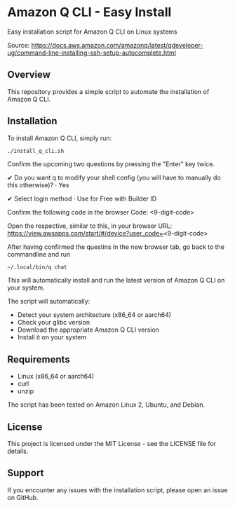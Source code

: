# Amazon Q CLI - Easy Install

Easy installation script for Amazon Q CLI on Linux systems

Source: https://docs.aws.amazon.com/amazonq/latest/qdeveloper-ug/command-line-installing-ssh-setup-autocomplete.html

## Overview

This repository provides a simple script to automate the installation of Amazon Q CLI.

## Installation

To install Amazon Q CLI, simply run:

```bash
./install_q_cli.sh
```
Confirm the upcoming two questions by pressing the "Enter" key twice. 

✔ Do you want q to modify your shell config (you will have to manually do this otherwise)? · Yes

✔ Select login method · Use for Free with Builder ID

Confirm the following code in the browser
Code: <9-digit-code>

Open the respective, similar to this, in your browser URL: https://view.awsapps.com/start/#/device?user_code=<9-digit-code>

After having confirmed the questins in the new browser tab, go back to the commandline and run
```
~/.local/bin/q chat
```

This will automatically install and run the latest version of Amazon Q CLI on your system.

The script will automatically:
- Detect your system architecture (x86_64 or aarch64)
- Check your glibc version
- Download the appropriate Amazon Q CLI version
- Install it on your system

## Requirements

- Linux (x86_64 or aarch64)
- curl
- unzip

The script has been tested on Amazon Linux 2, Ubuntu, and Debian.

## License

This project is licensed under the MIT License - see the LICENSE file for details.

## Support

If you encounter any issues with the installation script, please open an issue on GitHub.
